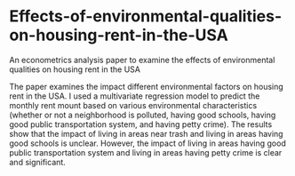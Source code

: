 # Effects-of-environmental-qualities-on-housing-rent-in-the-USA
An econometrics analysis paper to examine the effects of environmental qualities on housing rent in the USA

The paper examines the impact different environmental factors on housing rent in the USA. I used a multivariate regression model to predict the monthly rent mount based on various environmental characteristics (whether or not a neighborhood is polluted, having good schools, having good public transportation system, and having petty crime). The results show that the impact of living in areas near trash and living in areas having good schools is unclear. However, the impact of living in areas having good public transportation system and living in areas having petty crime is clear and significant.
